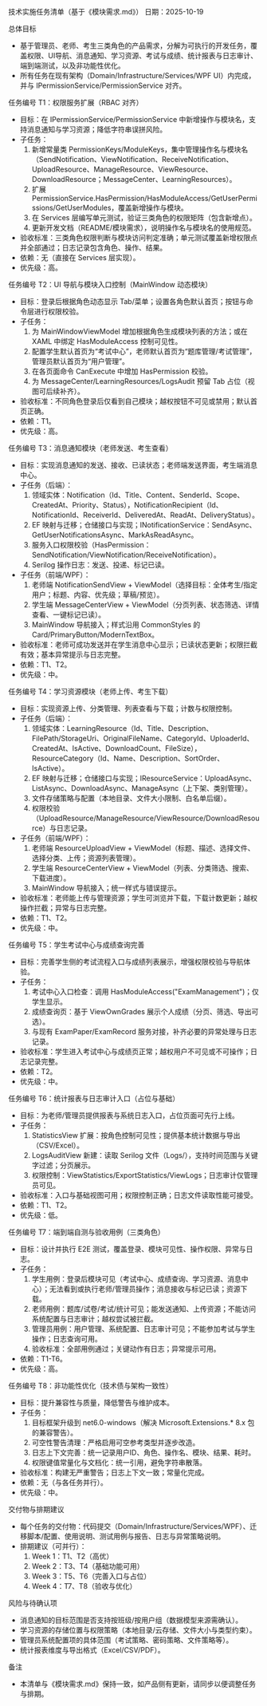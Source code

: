 技术实施任务清单（基于《模块需求.md》）
日期：2025-10-19

总体目标
- 基于管理员、老师、考生三类角色的产品需求，分解为可执行的开发任务，覆盖权限、UI导航、消息通知、学习资源、考试与成绩、统计报表与日志审计、端到端测试，以及非功能性优化。
- 所有任务在现有架构（Domain/Infrastructure/Services/WPF UI）内完成，并与 IPermissionService/PermissionService 对齐。

任务编号 T1：权限服务扩展（RBAC 对齐）
- 目标：在 IPermissionService/PermissionService 中新增操作与模块名，支持消息通知与学习资源；降低字符串误拼风险。
- 子任务：
  1) 新增常量类 PermissionKeys/ModuleKeys，集中管理操作名与模块名（SendNotification、ViewNotification、ReceiveNotification、UploadResource、ManageResource、ViewResource、DownloadResource；MessageCenter、LearningResources）。
  2) 扩展 PermissionService.HasPermission/HasModuleAccess/GetUserPermissions/GetUserModules，覆盖新增操作与模块。
  3) 在 Services 层编写单元测试，验证三类角色的权限矩阵（包含新增点）。
  4) 更新开发文档（README/模块需求），说明操作名与模块名的使用规范。
- 验收标准：三类角色权限判断与模块访问判定准确；单元测试覆盖新增权限点并全部通过；日志记录包含角色、操作、结果。
- 依赖：无（直接在 Services 层实现）。
- 优先级：高。

任务编号 T2：UI 导航与模块入口控制（MainWindow 动态模块）
- 目标：登录后根据角色动态显示 Tab/菜单；设置各角色默认首页；按钮与命令层进行权限校验。
- 子任务：
  1) 为 MainWindowViewModel 增加根据角色生成模块列表的方法；或在 XAML 中绑定 HasModuleAccess 控制可见性。
  2) 配置学生默认首页为“考试中心”，老师默认首页为“题库管理/考试管理”，管理员默认首页为“用户管理”。
  3) 在各页面命令 CanExecute 中增加 HasPermission 校验。
  4) 为 MessageCenter/LearningResources/LogsAudit 预留 Tab 占位（视图可后续补齐）。
- 验收标准：不同角色登录后仅看到自己模块；越权按钮不可见或禁用；默认首页正确。
- 依赖：T1。
- 优先级：高。

任务编号 T3：消息通知模块（老师发送、考生查看）
- 目标：实现消息通知的发送、接收、已读状态；老师端发送界面，考生端消息中心。
- 子任务（后端）：
  1) 领域实体：Notification（Id、Title、Content、SenderId、Scope、CreatedAt、Priority、Status），NotificationRecipient（Id、NotificationId、ReceiverId、DeliveredAt、ReadAt、DeliveryStatus）。
  2) EF 映射与迁移；仓储接口与实现；INotificationService：SendAsync、GetUserNotificationsAsync、MarkAsReadAsync。
  3) 服务入口权限校验（HasPermission：SendNotification/ViewNotification/ReceiveNotification）。
  4) Serilog 操作日志：发送、投递、标记已读。
- 子任务（前端/WPF）：
  1) 老师端 NotificationSendView + ViewModel（选择目标：全体考生/指定用户；标题、内容、优先级；草稿/预览）。
  2) 学生端 MessageCenterView + ViewModel（分页列表、状态筛选、详情查看、一键标记已读）。
  3) MainWindow 导航接入；样式沿用 CommonStyles 的 Card/PrimaryButton/ModernTextBox。
- 验收标准：老师可成功发送并在学生消息中心显示；已读状态更新；权限拦截有效；基本异常提示与日志完整。
- 依赖：T1、T2。
- 优先级：中。

任务编号 T4：学习资源模块（老师上传、考生下载）
- 目标：实现资源上传、分类管理、列表查看与下载；计数与权限控制。
- 子任务（后端）：
  1) 领域实体：LearningResource（Id、Title、Description、FilePath/StorageUri、OriginalFileName、CategoryId、UploaderId、CreatedAt、IsActive、DownloadCount、FileSize），ResourceCategory（Id、Name、Description、SortOrder、IsActive）。
  2) EF 映射与迁移；仓储接口与实现；IResourceService：UploadAsync、ListAsync、DownloadAsync、ManageAsync（上下架、类别管理）。
  3) 文件存储策略与配置（本地目录、文件大小限制、白名单后缀）。
  4) 权限校验（UploadResource/ManageResource/ViewResource/DownloadResource）与日志记录。
- 子任务（前端/WPF）：
  1) 老师端 ResourceUploadView + ViewModel（标题、描述、选择文件、选择分类、上传；资源列表管理）。
  2) 学生端 ResourceCenterView + ViewModel（列表、分类筛选、搜索、下载进度）。
  3) MainWindow 导航接入；统一样式与错误提示。
- 验收标准：老师能上传与管理资源；学生可浏览并下载，下载计数更新；越权操作拦截；异常与日志完整。
- 依赖：T1、T2。
- 优先级：中。

任务编号 T5：学生考试中心与成绩查询完善
- 目标：完善学生侧的考试流程入口与成绩列表展示，增强权限校验与导航体验。
- 子任务：
  1) 考试中心入口检查：调用 HasModuleAccess("ExamManagement")；仅学生显示。
  2) 成绩查询页：基于 ViewOwnGrades 展示个人成绩（分页、筛选、导出可选）。
  3) 与现有 ExamPaper/ExamRecord 服务对接，补齐必要的异常处理与日志记录。
- 验收标准：学生进入考试中心与成绩页正常；越权用户不可见或不可操作；日志记录完整。
- 依赖：T2。
- 优先级：中。

任务编号 T6：统计报表与日志审计入口（占位与基础）
- 目标：为老师/管理员提供报表与系统日志入口，占位页面可先行上线。
- 子任务：
  1) StatisticsView 扩展：按角色控制可见性；提供基本统计数据与导出（CSV/Excel）。
  2) LogsAuditView 新建：读取 Serilog 文件（Logs/），支持时间范围与关键字过滤；分页展示。
  3) 权限控制：ViewStatistics/ExportStatistics/ViewLogs；日志审计仅管理员可见。
- 验收标准：入口与基础视图可用；权限控制正确；日志文件读取性能可接受。
- 依赖：T1、T2。
- 优先级：低。

任务编号 T7：端到端自测与验收用例（三类角色）
- 目标：设计并执行 E2E 测试，覆盖登录、模块可见性、操作权限、异常与日志。
- 子任务：
  1) 学生用例：登录后模块可见（考试中心、成绩查询、学习资源、消息中心）；无法看到或执行老师/管理员操作；消息接收与标记已读；资源下载。
  2) 老师用例：题库/试卷/考试/统计可见；能发送通知、上传资源；不能访问系统配置与日志审计；越权尝试被拦截。
  3) 管理员用例：用户管理、系统配置、日志审计可见；不能参加考试与学生操作；日志查询可用。
  4) 验收标准：全部用例通过；关键动作有日志；异常提示可用。
- 依赖：T1-T6。
- 优先级：高。

任务编号 T8：非功能性优化（技术债与架构一致性）
- 目标：提升兼容性与质量，降低警告与维护成本。
- 子任务：
  1) 目标框架升级到 net6.0-windows（解决 Microsoft.Extensions.* 8.x 包的兼容警告）。
  2) 可空性警告清理：严格启用可空参考类型并逐步改造。
  3) 日志上下文完善：统一记录用户ID、角色、操作名、模块、结果、耗时。
  4) 权限键值常量化与文档化：统一引用，避免字符串散落。
- 验收标准：构建无严重警告；日志上下文一致；常量化完成。
- 依赖：无（与各任务并行）。
- 优先级：中。

交付物与排期建议
- 每个任务的交付物：代码提交（Domain/Infrastructure/Services/WPF）、迁移脚本/配置、使用说明、测试用例与报告、日志与异常策略说明。
- 排期建议（可并行）：
  1) Week 1：T1、T2（高优）
  2) Week 2：T3、T4（基础功能可用）
  3) Week 3：T5、T6（完善入口与占位）
  4) Week 4：T7、T8（验收与优化）

风险与待确认项
- 消息通知的目标范围是否支持按班级/按用户组（数据模型来源需确认）。
- 学习资源的存储位置与权限策略（本地目录/云存储、文件大小与类型约束）。
- 管理员系统配置项的具体范围（考试策略、密码策略、文件策略等）。
- 统计报表维度与导出格式（Excel/CSV/PDF）。

备注
- 本清单与《模块需求.md》保持一致，如产品侧有更新，请同步以便调整任务与排期。